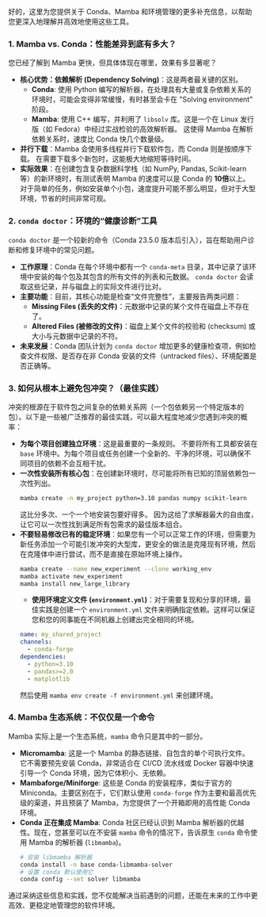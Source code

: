 好的，这里为您提供关于 Conda、Mamba 和环境管理的更多补充信息，以帮助您更深入地理解并高效地使用这些工具。

### 1. Mamba vs. Conda：性能差异到底有多大？

您已经了解到 Mamba 更快，但具体体现在哪里，效果有多显著呢？

*   **核心优势：依赖解析 (Dependency Solving)**：这是两者最关键的区别。
    *   **Conda**: 使用 Python 编写的解析器，在处理具有大量或复杂依赖关系的环境时，可能会变得非常缓慢，有时甚至会卡在 "Solving environment" 阶段。
    *   **Mamba**: 使用 C++ 编写，并利用了 `libsolv` 库。这是一个在 Linux 发行版（如 Fedora）中经过实战检验的高效解析器。 这使得 Mamba 在解析依赖关系时，速度比 Conda 快几个数量级。
*   **并行下载**：Mamba 会使用多线程并行下载软件包，而 Conda 则是按顺序下载。 在需要下载多个新包时，这能极大地缩短等待时间。
*   **实际效果**：在创建包含复杂数据科学栈（如 NumPy, Pandas, Scikit-learn 等）的新环境时，有测试表明 Mamba 的速度可以是 Conda 的 **10倍**以上。 对于简单的任务，例如安装单个小包，速度提升可能不那么明显，但对于大型环境，节省的时间非常可观。

### 2. `conda doctor`：环境的“健康诊断”工具

`conda doctor` 是一个较新的命令（Conda 23.5.0 版本后引入），旨在帮助用户诊断和修复环境中的常见问题。

*   **工作原理**：Conda 在每个环境中都有一个 `conda-meta` 目录，其中记录了该环境中安装的每个包及其包含的所有文件的列表和元数据。 `conda doctor` 会读取这些记录，并与磁盘上的实际文件进行比对。
*   **主要功能**：目前，其核心功能是检查“文件完整性”，主要报告两类问题：
    *   **Missing Files (丢失的文件)**：元数据中记录的某个文件在磁盘上不存在了。
    *   **Altered Files (被修改的文件)**：磁盘上某个文件的校验和 (checksum) 或大小与元数据中记录的不符。
*   **未来发展**：Conda 团队计划为 `conda doctor` 增加更多的健康检查项，例如检查文件权限、是否存在非 Conda 安装的文件（untracked files）、环境配置是否正确等。

### 3. 如何从根本上避免包冲突？（最佳实践）

冲突的根源在于软件包之间复杂的依赖关系网（一个包依赖另一个特定版本的包）。以下是一些被广泛推荐的最佳实践，可以最大程度地减少您遇到冲突的概率：

*   **为每个项目创建独立环境**：这是最重要的一条规则。 不要将所有工具都安装在 `base` 环境中。为每个项目或任务创建一个全新的、干净的环境，可以确保不同项目的依赖不会互相干扰。
*   **一次性安装所有核心包**：在创建新环境时，尽可能将所有已知的顶层依赖包一次性列出。
    ```bash
    mamba create -n my_project python=3.10 pandas numpy scikit-learn
    ```
    这比分多次、一个一个地安装包要好得多。 因为这给了求解器最大的自由度，让它可以一次性找到满足所有包需求的最佳版本组合。
*   **不要轻易修改已有的稳定环境**：如果您有一个可以正常工作的环境，但需要为新任务添加一个可能引发冲突的大型库，更安全的做法是克隆现有环境，然后在克隆体中进行尝试，而不是直接在原始环境上操作。
    ```bash
    mamba create --name new_experiment --clone working_env
    mamba activate new_experiment
    mamba install new_large_library
    ```
    *   **使用环境定义文件 (`environment.yml`)**：对于需要复现和分享的环境，最佳实践是创建一个 `environment.yml` 文件来明确指定依赖。这样可以保证您和您的同事能在不同机器上创建出完全相同的环境。
    ```yaml
    name: my_shared_project
    channels:
      - conda-forge
    dependencies:
      - python=3.10
      - pandas>=2.0
      - matplotlib
    ```
    然后使用 `mamba env create -f environment.yml` 来创建环境。

### 4. Mamba 生态系统：不仅仅是一个命令

Mamba 实际上是一个生态系统，`mamba` 命令只是其中的一部分。

*   **Micromamba**: 这是一个 Mamba 的静态链接、自包含的单个可执行文件。 它不需要预先安装 Conda，非常适合在 CI/CD 流水线或 Docker 容器中快速引导一个 Conda 环境，因为它体积小、无依赖。
*   **Mambaforge/Miniforge**: 这些是 Conda 的安装程序，类似于官方的 Miniconda。主要区别在于，它们默认使用 `conda-forge` 作为主要和最高优先级的渠道，并且预装了 Mamba，为您提供了一个开箱即用的高性能 Conda 环境。
*   **Conda 正在集成 Mamba**: Conda 社区已经认识到 Mamba 解析器的优越性。现在，您甚至可以在不安装 `mamba` 命令的情况下，告诉原生 `conda` 命令使用 Mamba 的解析器 (`libmamba`)。
    ```bash
    # 安装 libmamba 解析器
    conda install -n base conda-libmamba-solver
    # 设置 conda 默认使用它
    conda config --set solver libmamba
    ```

通过采纳这些信息和实践，您不仅能解决当前遇到的问题，还能在未来的工作中更高效、更稳定地管理您的软件环境。